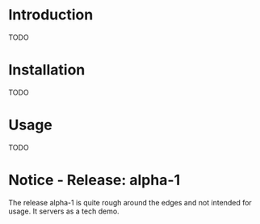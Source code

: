 # Introduction
TODO

# Installation
TODO

# Usage
TODO

# Notice - Release: alpha-1
The release alpha-1 is quite rough around the edges and not intended for usage. It servers as a tech demo.


